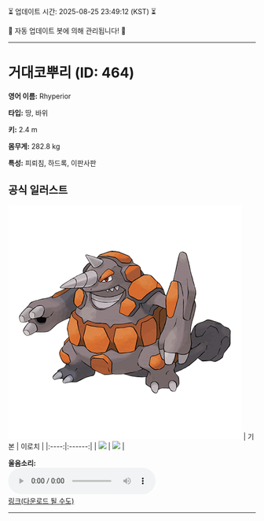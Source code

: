 
⏳ 업데이트 시간: 2025-08-25 23:49:12 (KST) ⏳

🤖 자동 업데이트 봇에 의해 관리됩니다! 🤖

---

# 거대코뿌리 (ID: 464)
**영어 이름:** Rhyperior

**타입:** 땅, 바위

**키:** 2.4 m

**몸무게:** 282.8 kg

**특성:** 피뢰침, 하드록, 이판사판

## 공식 일러스트
![](https://raw.githubusercontent.com/PokeAPI/sprites/master/sprites/pokemon/other/official-artwork/464.png)
| 기본 | 이로치 |
|:----:|:------:|
| <img src="http://play.pokemonshowdown.com/sprites/ani/rhyperior.gif" width="200"> | <img src="http://play.pokemonshowdown.com/sprites/ani-shiny/rhyperior.gif" width="200"> |

**울음소리:**<br><audio controls src="https://raw.githubusercontent.com/PokeAPI/cries/main/cries/pokemon/latest/464.ogg"></audio><br> [링크(다운로드 될 수도)](https://raw.githubusercontent.com/PokeAPI/cries/main/cries/pokemon/latest/464.ogg)


---
